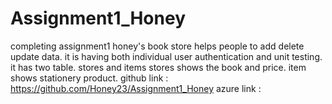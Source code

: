 # Assignment1_Honey
completing assignment1
honey's book store helps people to add delete update data.
it is having both individual user authentication and unit testing.
it has two table.
stores and items
stores shows the book  and price.
item shows stationery product.
github link : https://github.com/Honey23/Assignment1_Honey
azure link : 
